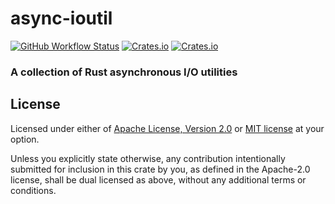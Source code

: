 # async-ioutil

[![GitHub Workflow Status](https://img.shields.io/github/workflow/status/candyc1oud/ioutils/CI?logo=github-actions&style=flat-square)](https://github.com/candyc1oud/async-ioutil/actions/workflows/ci.yml)
[![Crates.io](https://img.shields.io/crates/d/async-ioutil?logo=rust&style=flat-square)](https://crates.io/crates/async-ioutil)
[![Crates.io](https://img.shields.io/crates/v/async-ioutil?logo=fitbit&style=flat-square)](https://crates.io/crates/async-ioutil)

### A collection of Rust asynchronous I/O utilities

## License

Licensed under either of <a href="LICENSE-APACHE">Apache License, Version
2.0</a> or <a href="LICENSE-MIT">MIT license</a> at your option.

Unless you explicitly state otherwise, any contribution intentionally submitted
for inclusion in this crate by you, as defined in the Apache-2.0 license, shall
be dual licensed as above, without any additional terms or conditions.
